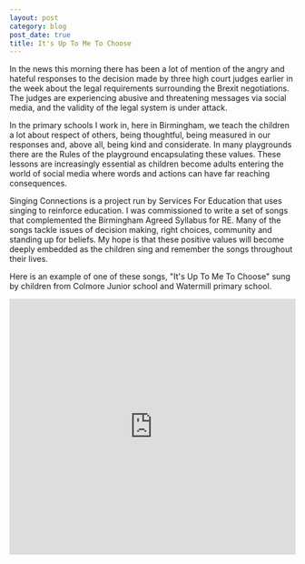 ```yaml
---
layout: post
category: blog
post_date: true
title: It's Up To Me To Choose
---
```


In the news this morning there has been a lot of mention of the angry and hateful responses to the decision made by three high court judges earlier in the week about the legal requirements surrounding the Brexit negotiations. The judges are experiencing abusive and threatening messages via social media, and the validity of the legal system is under attack.

In the primary schools I work in, here in Birmingham, we teach the children a lot about respect of others, being thoughtful, being measured in our responses and, above all, being kind and considerate. In many playgrounds there are the Rules of the playground encapsulating these values. These lessons are increasingly essential as children become adults entering the world of social media where words and actions can have far reaching consequences.

Singing Connections is a project run by Services For Education that uses singing to reinforce education. I was commissioned to write a set of songs that complemented the Birmingham Agreed Syllabus for RE. Many of the songs tackle issues of decision making, right choices, community and standing up for beliefs. My hope is that these positive values will become deeply embedded as the children sing and remember the songs throughout their lives.

Here is an example of one of these songs, "It's Up To Me To Choose" sung by children from Colmore Junior school and Watermill primary school. 

<iframe width="100%" height="450" scrolling="no" frameborder="no" src="https://w.soundcloud.com/player/?url=https%3A//api.soundcloud.com/tracks/287616326&amp;auto_play=false&amp;hide_related=false&amp;show_comments=true&amp;show_user=true&amp;show_reposts=false&amp;visual=true"></iframe>